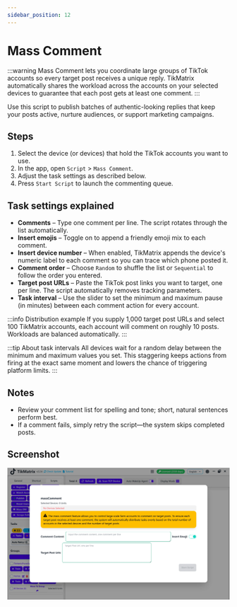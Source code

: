 ```yaml
---
sidebar_position: 12
---
```


# Mass Comment

:::warning
Mass Comment lets you coordinate large groups of TikTok accounts so every target post receives a unique reply. TikMatrix automatically shares the workload across the accounts on your selected devices to guarantee that each post gets at least one comment.
:::

Use this script to publish batches of authentic-looking replies that keep your posts active, nurture audiences, or support marketing campaigns.

## Steps

1. Select the device (or devices) that hold the TikTok accounts you want to use.
2. In the app, open `Script` > `Mass Comment`.
3. Adjust the task settings as described below.
4. Press `Start Script` to launch the commenting queue.

## Task settings explained

- **Comments** – Type one comment per line. The script rotates through the list automatically.
- **Insert emojis** – Toggle on to append a friendly emoji mix to each comment.
- **Insert device number** – When enabled, TikMatrix appends the device's numeric label to each comment so you can trace which phone posted it.
- **Comment order** – Choose `Random` to shuffle the list or `Sequential` to follow the order you entered.
- **Target post URLs** – Paste the TikTok post links you want to target, one per line. The script automatically removes tracking parameters.
- **Task interval** – Use the slider to set the minimum and maximum pause (in minutes) between each comment action for every account.

:::info Distribution example
If you supply 1,000 target post URLs and select 100 TikMatrix accounts, each account will comment on roughly 10 posts. Workloads are balanced automatically.
:::

:::tip About task intervals
All devices wait for a random delay between the minimum and maximum values you set. This staggering keeps actions from firing at the exact same moment and lowers the chance of triggering platform limits.
:::

## Notes

- Review your comment list for spelling and tone; short, natural sentences perform best.
- If a comment fails, simply retry the script—the system skips completed posts.

## Screenshot

![Mass Comment](../img/mass-comment.webp)
